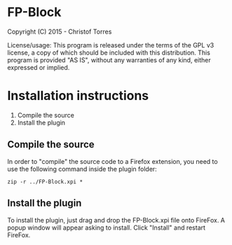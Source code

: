 # FP-Block

Copyright (C) 2015 - Christof Torres

License/usage:
This program is released under the terms of the GPL v3 license, a copy of which should be included with this distribution.
This program is provided "AS IS", without any warranties of any kind, either expressed or implied.

Installation instructions
=========================

1. Compile the source
2. Install the plugin

Compile the source
------------------

In order to "compile" the source code to a Firefox extension, you need to
use the following command inside the plugin folder:

	zip -r ../FP-Block.xpi *

Install the plugin
------------------

To install the plugin, just drag and drop the FP-Block.xpi
file onto FireFox. A popup window will appear asking to install. Click
"Install" and restart FireFox.
